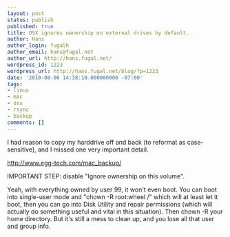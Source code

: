 ```yaml
---
layout: post
status: publish
published: true
title: OSX ignores ownership on external drives by default.
author: Hans
author_login: fugalh
author_email: hans@fugal.net
author_url: http://hans.fugal.net/
wordpress_id: 1223
wordpress_url: http://hans.fugal.net/blog/?p=1223
date: '2010-08-06 14:38:10.000000000 -07:00'
tags:
- linux
- mac
- osx
- rsync
- backup
comments: []
---
```

I had reason to copy my harddrive off and back (to reformat as case-sensitive), and I missed one very important detail.

http://www.egg-tech.com/mac_backup/

IMPORTANT STEP: disable "Ignore ownership on this volume".

Yeah, with everything owned by user 99, it won't even boot. You can boot into single-user mode and "chown -R root:wheel /" which will at least let it boot, then you can go into Disk Utility and repair permissions (which will actually do something useful and vital in this situation). Then chown -R your home directory. But it's still a mess to clean up, and you lose all that user and group info. 
